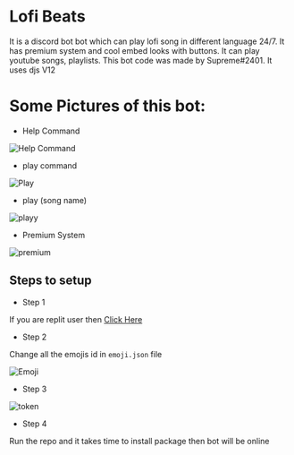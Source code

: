 # Lofi Beats
It is a discord bot bot which can play lofi song in different language 24/7. It has premium system and cool embed looks with buttons. It can play youtube songs, playlists. This bot code was made by Supreme#2401. It uses djs V12


# Some Pictures of this bot:

- Help Command

![Help Command](https://media.discordapp.net/attachments/911627187734585413/937639197823602728/unknown.png?width=659&height=434)

- play command

![Play](https://media.discordapp.net/attachments/911627187734585413/937639784870969374/unknown.png)

- play (song name)

![playy](https://media.discordapp.net/attachments/911627187734585413/937640528697249822/unknown.png?width=818&height=434)

- Premium System

![premium](https://media.discordapp.net/attachments/911627187734585413/937641450806595604/unknown.png?width=641&height=434)


## Steps to setup 

- Step 1

If you are replit user then [Click Here](https://repl.it/github/ThevinduHansara/Lofi-Beats)

- Step 2 

Change all the emojis id in `emoji.json` file

![Emoji](https://media.discordapp.net/attachments/899947313357791312/937643161268944916/unknown.png?width=584&height=434)

- Step 3

![token](https://media.discordapp.net/attachments/899947313357791312/937643742561701918/unknown.png)

- Step 4 

Run the repo and it takes time to install package then bot will be online

